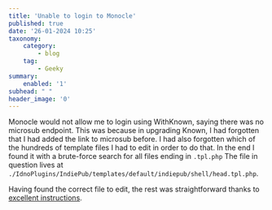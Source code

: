 ```yaml
---
title: 'Unable to login to Monocle'
published: true
date: '26-01-2024 10:25'
taxonomy:
    category:
        - blog
    tag:
        - Geeky
summary:
    enabled: '1'
subhead: " "
header_image: '0'
---
```


Monocle would not allow me to login using WithKnown, saying there was no microsub endpoint. This was because in upgrading Known, I had forgotten that I had added the link to microsub before. I had also forgotten which of the hundreds of template files I had to edit in order to do that. In the end I found it with a brute-force search for all files ending in `.tpl.php` The file in question lives at `./IdnoPlugins/IndiePub/templates/default/indiepub/shell/head.tpl.php`.

Having found the correct file to edit, the rest was straightforward thanks to [excellent instructions](https://indieweb.org/Microsub#Setting_up_Microsub).